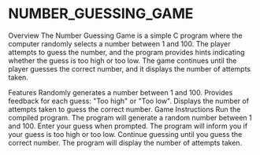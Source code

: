 # NUMBER_GUESSING_GAME

Overview
The Number Guessing Game is a simple C program where the computer randomly selects a number between 1 and 100. The player attempts to guess the number, and the program provides hints indicating whether the guess is too high or too low. The game continues until the player guesses the correct number, and it displays the number of attempts taken.

Features
Randomly generates a number between 1 and 100.
Provides feedback for each guess: "Too high" or "Too low".
Displays the number of attempts taken to guess the correct number.
Game Instructions
Run the compiled program.
The program will generate a random number between 1 and 100.
Enter your guess when prompted.
The program will inform you if your guess is too high or too low.
Continue guessing until you guess the correct number.
The program will display the number of attempts taken.
